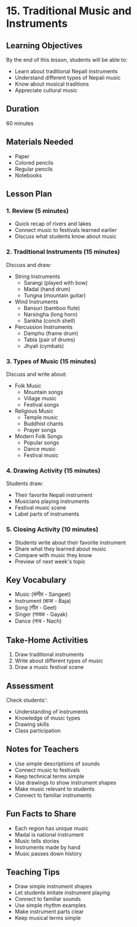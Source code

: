 # 15. Traditional Music and Instruments

## Learning Objectives

By the end of this lesson, students will be able to:

- Learn about traditional Nepali instruments
- Understand different types of Nepali music
- Know about musical traditions
- Appreciate cultural music

## Duration

60 minutes

## Materials Needed

- Paper
- Colored pencils
- Regular pencils
- Notebooks

## Lesson Plan

### 1. Review (5 minutes)

- Quick recap of rivers and lakes
- Connect music to festivals learned earlier
- Discuss what students know about music

### 2. Traditional Instruments (15 minutes)

Discuss and draw:

- String Instruments
    - Sarangi (played with bow)
    - Madal (hand drum)
    - Tungna (mountain guitar)
- Wind Instruments
    - Bansuri (bamboo flute)
    - Narsingha (long horn)
    - Sankha (conch shell)
- Percussion Instruments
    - Damphu (frame drum)
    - Tabla (pair of drums)
    - Jhyali (cymbals)

### 3. Types of Music (15 minutes)

Discuss and write about:

- Folk Music
    - Mountain songs
    - Village music
    - Festival songs
- Religious Music
    - Temple music
    - Buddhist chants
    - Prayer songs
- Modern Folk Songs
    - Popular songs
    - Dance music
    - Festival music

### 4. Drawing Activity (15 minutes)

Students draw:

- Their favorite Nepali instrument
- Musicians playing instruments
- Festival music scene
- Label parts of instruments

### 5. Closing Activity (10 minutes)

- Students write about their favorite instrument
- Share what they learned about music
- Compare with music they know
- Preview of next week's topic

## Key Vocabulary

- Music (संगीत - Sangeet)
- Instrument (बाजा - Baja)
- Song (गीत - Geet)
- Singer (गायक - Gayak)
- Dance (नाच - Nach)

## Take-Home Activities

1. Draw traditional instruments
2. Write about different types of music
3. Draw a music festival scene

## Assessment

Check students':

- Understanding of instruments
- Knowledge of music types
- Drawing skills
- Class participation

## Notes for Teachers

- Use simple descriptions of sounds
- Connect music to festivals
- Keep technical terms simple
- Use drawings to show instrument shapes
- Make music relevant to students
- Connect to familiar instruments

## Fun Facts to Share

- Each region has unique music
- Madal is national instrument
- Music tells stories
- Instruments made by hand
- Music passes down history

## Teaching Tips

- Draw simple instrument shapes
- Let students imitate instrument playing
- Connect to familiar sounds
- Use simple rhythm examples
- Make instrument parts clear
- Keep musical terms simple